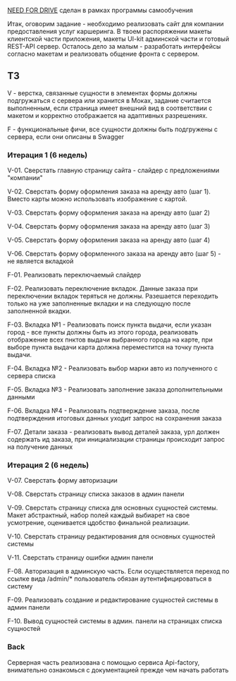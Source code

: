 [NEED FOR DRIVE](https://zamdikhanov.github.io/carsharing/) сделан в рамках программы самообучения

Итак, оговорим задание - необходимо реализовать сайт для компании предоставления услуг каршеринга. В твоем распоряжении макеты клиентской части приложения, макеты UI-kit админской части и готовый REST-API сервер. Осталось дело за малым - разработать интерфейсы согласно макетам и реализовать общение фронта с сервером.

## ТЗ

V - верстка, связанные сущности в элементах формы должны подгружаться с сервера или хранится в Моках, задание считается выполненным, если страница имеет внешний вид в соответствии с макетом и корректно отображается на адаптивных разрешениях.

F - функциональные фичи, все сущности должны быть подгружены с сервера, если они описаны в Swagger

### Итерация 1 (6 недель)

V-01. Сверстать главную страницу сайта - слайдер с предложениями "компании"

V-02. Сверстать форму оформления заказа на аренду авто (шаг 1). Вместо карты можно использовать изображение с картой.

V-03. Сверстать форму оформления заказа на аренду авто (шаг 2)

V-04. Сверстать форму оформления заказа на аренду авто (шаг 3)

V-05. Сверстать форму оформления заказа на аренду авто (шаг 4)

V-06. Сверстать форму оформленного заказа на аренду авто (шаг 5) - не является вкладкой

F-01. Реализовать переключаемый слайдер

F-02. Реализовать переключение вкладок. Данные заказа при переключении вкладок теряться не должны. Разешается переходить только на уже заполненные вкладки и на следующую после заполненной вкадки.

F-03. Вкладка №1 - Реализовать поиск пункта выдачи, если указан город - все пункты должны быть из этого города, реализовать отображение всех пнктов выдачи выбранного города на карте, при выборе пункта выдачи карта должна переместится на точку пункта выдачи.

F-04. Вкладка №2 - Реализовать выбор марки авто из полученного с сервера списка

F-05. Вкладка №3 - Реализовать заполнение заказа дополнительными данными

F-06. Вкладка №4 - Реализовать подтверждение заказа, после подтверждения итоговых данных уходит запрос на сохранения заказа

F-07. Детали заказа - реализовать вывод деталей заказа, урл должен содержать ид заказа, при инициализации страницы происходит запрос на получение данных

### Итерация 2 (6 недель)

V-07. Сверстать форму авторизации

V-08. Сверстать страницу списка заказов в админ панели

V-09. Сверстать страницу списка для основных сущностей системы. Макет абстрактный, набор полей каждый выбиарет на свое усмотрение, оценивается цдобство финальной реализации.

V-10. Сверстать страницу редактирования для основных сущностей системы

V-11. Сверстать страницу ошибки админ панели

F-08. Авторизация в админскую часть. Если осуществляется переход по ссылке вида /admin/\* пользователь обязан аутентифицироваться в систему

F-09. Реализовать создание и редактирование сущностей системы в админ панели

F-10. Вывод сущностей системы в админ. панели на страницах списка сущностей

### Back

Серверная часть реализована с помощью сервиса Api-factory, внимательно ознакомься с документацией прежде чем начать работать
